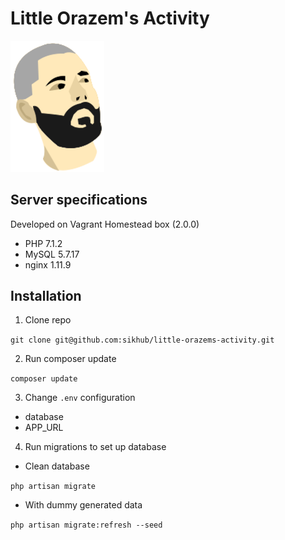 # Little Orazem's Activity
<img src="https://raw.githubusercontent.com/sikhub/little-orazems-activity/master/public/images/orazem.png" data-canonical-src="https://raw.githubusercontent.com/sikhub/little-orazems-activity/master/public/images/orazem.png" width="150" style="margin:0 auto;"/>

## Server specifications

Developed on Vagrant Homestead box (2.0.0)

- PHP 7.1.2
- MySQL 5.7.17
- nginx 1.11.9

## Installation

1. Clone repo

`git clone git@github.com:sikhub/little-orazems-activity.git`

2. Run composer update

`composer update`

3. Change `.env` configuration

- database
- APP_URL

4. Run migrations to set up database

- Clean database

`php artisan migrate`

- With dummy generated data

`php artisan migrate:refresh --seed`
